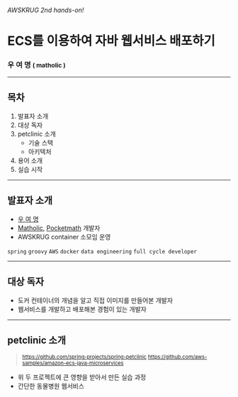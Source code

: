 ###### AWSKRUG 2nd hands-on!

# ECS를 이용하여 자바 웹서비스 배포하기 

### 우 여 명 <small>( matholic )</small>

---

## 목차
1. 발표자 소개
1. 대상 독자
1. petclinic 소개
    - 기술 스택
    - 아키텍처
1. 용어 소개
2. 실습 시작

---

## 발표자 소개 

- [우 여 명](https://voyagerwoo.github.io)
- [Matholic](https://www.matholic.com), [Pocketmath](https://www.pocketmath.co.kr) 개발자 
- AWSKRUG container 소모임 운영

`spring` `groovy` `AWS` `docker` 
`data engineering`
`full cycle developer`

<!-- 
만 4년이 넘은 개발자입니다. 
매쓰홀릭이라는 수학 교육 솔루션 회사에서 일하고 있습니다.
첫 회사에서 인프라를 만질 기회가 없어서 그게 한이 되었는지 배포 자동화, 인프라 구성에 관심이 좀 있습니다.
소프트웨어 생명주기 전체를 알고 운영하는 full cycle developer를 목표로 일하고 공부하고 있습니다.
오늘 할 실습도 이와 관련이 있죠.
-->

---

## 대상 독자

- 도커 컨테이너의 개념을 알고 직접 이미지를 만들어본 개발자
- 웹서비스를 개발하고 배포해본 경험이 있는 개발자

--- 

## petclinic 소개

<small>

> https://github.com/spring-projects/spring-petclinic
> https://github.com/aws-samples/amazon-ecs-java-microservices

</small>

- 위 두 프로젝트에 큰 영향을 받아서 만든 실습 과정
- 간단한 동물병원 웹서비스
